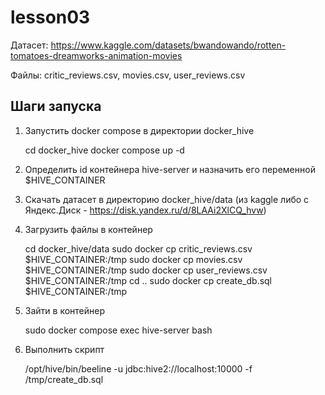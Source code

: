 lesson03
========

Датасет: https://www.kaggle.com/datasets/bwandowando/rotten-tomatoes-dreamworks-animation-movies

Файлы: critic_reviews.csv, movies.csv, user_reviews.csv

Шаги запуска
------------

1) Запустить docker compose в директории docker_hive
   
   cd docker_hive
   docker compose up -d

2) Определить id контейнера hive-server и назначить его переменной $HIVE_CONTAINER

3) Скачать датасет в директорию docker_hive/data (из kaggle либо с Яндекс.Диск - https://disk.yandex.ru/d/8LAAi2XlCQ_hvw)

4) Загрузить файлы в контейнер
   
   cd docker_hive/data
   sudo docker cp critic_reviews.csv $HIVE_CONTAINER:/tmp
   sudo docker cp movies.csv $HIVE_CONTAINER:/tmp
   sudo docker cp user_reviews.csv $HIVE_CONTAINER:/tmp
   cd ..
   sudo docker cp create_db.sql $HIVE_CONTAINER:/tmp

5) Зайти в контейнер

   sudo docker compose exec hive-server bash

6) Выполнить скрипт

   /opt/hive/bin/beeline -u jdbc:hive2://localhost:10000 -f /tmp/create_db.sql



   
   

